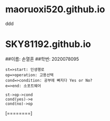 # maoruoxi520.github.io
ddd
# SKY81192.github.io
##이름: 손열혼
##학번: 2020078095
```flow
st=>start: 인생행로
op=>operation: 고용선택
cond=>condition: 공부에 빠지다 Yes or No?
e=>end: 소포트웨어

st->op->cond
cond(yes)->e
cond(no)->op
```
[========]
